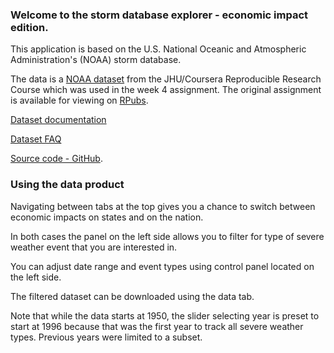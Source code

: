 ### Welcome to the storm database explorer - economic impact edition.

This application is based on the U.S. National Oceanic and Atmospheric Administration's (NOAA) storm database.

The data is a [NOAA dataset](https://d396qusza40orc.cloudfront.net/repdata%2Fdata%2FStormData.csv.bz2) from the JHU/Coursera Reproducible Research Course which was used in the week 4 assignment. The original assignment is available for viewing on [RPubs](https://rpubs.com/ddthomas/495147).

[Dataset documentation](https://d396qusza40orc.cloudfront.net/repdata%2Fpeer2_doc%2Fpd01016005curr.pdf)

[Dataset FAQ](https://d396qusza40orc.cloudfront.net/repdata%2Fpeer2_doc%2FNCDC%20Storm%20Events-FAQ%20Page.pdf)

[Source code - GitHub](https://github.com/ddthomas/data-products).

### Using the data product

Navigating between tabs at the top gives you a chance to switch between economic impacts on states and on the nation. 

In both cases the panel on the left side allows you to filter for type of severe weather event that you are interested in. 

You can adjust date range and event types using control panel located on the left side. 

The filtered dataset can be downloaded using the data tab.

Note that while the data starts at 1950, the slider selecting year is preset to start at 1996 because that was the first year to track all severe weather types. Previous years were limited to a subset.
